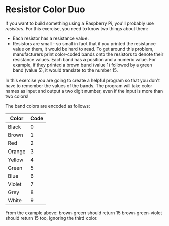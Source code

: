 # Resistor Color Duo

If you want to build something using a Raspberry Pi, you'll probably use *resistors*. For this exercise, you need to know two things about them:

- Each resistor has a resistance value.
- Resistors are small - so small in fact that if you printed the resistance value on them, it would be hard to read. To get around this problem, manufacturers print color-coded bands onto the resistors to denote their resistance values. Each band has a position and a numeric value. For example, if they printed a brown band (value 1) followed by a green band (value 5), it would translate to the number 15.

In this exercise you are going to create a helpful program so that you don't have to remember the values of the bands. The program will take color names as input and output a two digit number, even if the input is more than two colors!

The band colors are encoded as follows:

| Color | Code |
| --- | --- |
| Black | 0 |
| Brown | 1 |
| Red | 2 |
| Orange | 3 |
| Yellow | 4 |
| Green | 5 | 
| Blue | 6 |
| Violet | 7 | 
| Grey | 8 | 
| White | 9 |

From the example above: brown-green should return 15 brown-green-violet should return 15 too, ignoring the third color.